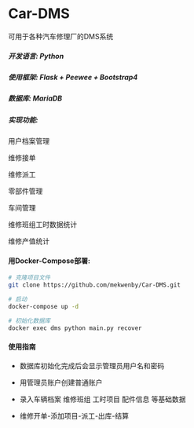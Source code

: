 # Car-DMS
可用于各种汽车修理厂的DMS系统



##### 开发语言: Python

##### 使用框架: Flask + Peewee + Bootstrap4

##### 数据库: MariaDB

##### 实现功能:

用户档案管理

维修接单

维修派工

零部件管理

车间管理

维修班组工时数据统计

维修产值统计



#### 用Docker-Compose部署:

```bash
# 克隆项目文件
git clone https://github.com/mekwenby/Car-DMS.git

# 启动
docker-compose up -d

# 初始化数据库
docker exec dms python main.py recover

```

#### 使用指南

- 数据库初始化完成后会显示管理员用户名和密码

- 用管理员账户创建普通账户

- 录入车辆档案 维修班组 工时项目 配件信息 等基础数据

- 维修开单-添加项目-派工-出库-结算

  